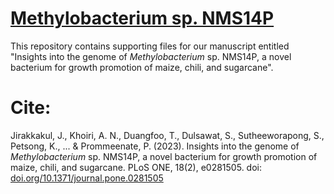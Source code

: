 # [Methylobacterium sp. NMS14P](https://doi.org/10.1371/journal.pone.0281505)

This repository contains supporting files for our manuscript entitled "Insights into the genome of *Methylobacterium* sp. NMS14P, a novel bacterium for growth promotion of maize, chili, and sugarcane".

# Cite:
Jirakkakul, J., Khoiri, A. N., Duangfoo, T., Dulsawat, S., Sutheeworapong, S., Petsong, K., ... & Prommeenate, P. (2023). Insights into the genome of *Methylobacterium* sp. NMS14P, a novel bacterium for growth promotion of maize, chili, and sugarcane. PLoS ONE, 18(2), e0281505. doi: [doi.org/10.1371/journal.pone.0281505](https://doi.org/10.1371/journal.pone.0281505)
